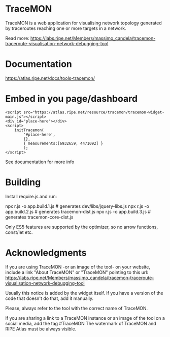 # TraceMON
TraceMON is a web application for visualising network topology generated by traceroutes reaching one or more targets in a network.

Read more: https://labs.ripe.net/Members/massimo_candela/tracemon-traceroute-visualisation-network-debugging-tool

# Documentation
https://atlas.ripe.net/docs/tools-tracemon/

# Embed in you page/dashboard

```
<script src="https://atlas.ripe.net/resource/tracemon/tracemon-widget-main.js"></script>
<div id="place-here"></div>
<script>
    initTracemon(
        '#place-here',
        {},
        { measurements:[6932659, 4471092] }
        );
</script>
```
See documentation for more info

# Building

Install require.js and run:

npx r.js -o app.build.1.js  # generates dev/libs/jquery-libs.js
npx r.js -o app.build.2.js  # generates tracemon-dist.js
npx r.js -o app.build.3.js  # generates tracemon-core-dist.js

Only ES5 features are supported by the optimizer, so no arrow functions, const/let etc.

# Acknowledgments
If you are using TraceMON -or an image of the tool- on your website, include a link "About TraceMON" or "TraceMON" pointing to this url: https://labs.ripe.net/Members/massimo_candela/tracemon-traceroute-visualisation-network-debugging-tool

Usually this notice is added by the widget itself. If you have a version of the code that doesn't do that, add it manually.

Please, always refer to the tool with the correct name of TraceMON.

If you are sharing a link to a TraceMON instance or an image of the tool on a social media, add the tag #TraceMON
The watermark of TraceMON and RIPE Atlas must be always visible.
